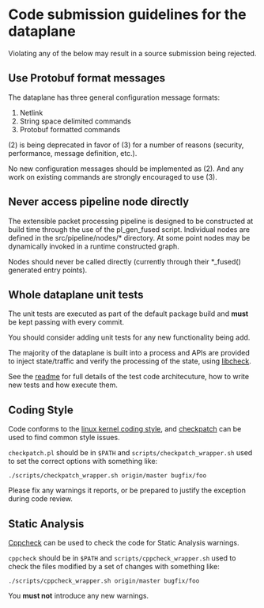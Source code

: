 # Code submission guidelines for the dataplane

Violating any of the below may result in a source submission
being rejected.

## Use Protobuf format messages

The dataplane has three general configuration message formats:

 1) Netlink
 2) String space delimited commands
 3) Protobuf formatted commands

(2) is being deprecated in favor of (3) for a number of reasons (security,
performance, message definition, etc.).

No new configuration messages should be implemented as (2). And any work
on existing commands are strongly encouraged to use (3).

## Never access pipeline node directly

The extensible packet processing pipeline is designed to be constructed
at build time through the use of the pl_gen_fused script. Individual nodes
are defined in the src/pipeline/nodes/* directory. At some point nodes may
be dynamically invoked in a runtime constructed graph.

Nodes should never be called directly (currently through their *_fused()
generated entry points).

## Whole dataplane unit tests

The unit tests are executed as part of the default package build and **must**
be kept passing with every commit.

You should consider adding unit tests for any new functionality being add.

The majority of the dataplane is built into a process and APIs are provided to
inject state/traffic and verify the processing of the state, using [libcheck][5].

See the [readme](tests/whole_dp/readme.md) for full details of the test code
architecuture, how to write new tests and how execute them.

## Coding Style

Code conforms to the [linux kernel coding style][1], and [checkpatch][2] can be
used to find common style issues.

`checkpatch.pl` should be in `$PATH` and `scripts/checkpatch_wrapper.sh` used
to set the correct options with something like:

`./scripts/checkpatch_wrapper.sh origin/master bugfix/foo`

Please fix any warnings it reports, or be prepared to justify the exception
during code review.

## Static Analysis

[Cppcheck][3] can be used to check the code for Static Analysis warnings.

`cppcheck` should be in `$PATH` and `scripts/cppcheck_wrapper.sh` used
to check the files modified by a set of changes with something like:

`./scripts/cppcheck_wrapper.sh origin/master bugfix/foo`

You **must not** introduce any new warnings.

[1]: https://www.kernel.org/doc/Documentation/CodingStyle "Linux Kernel Coding Style"
[2]: https://github.com/torvalds/linux/blob/master/scripts/checkpatch.pl "checkpatch script"
[3]: http://cppcheck.sourceforge.net/ "Cppcheck Static Analyser"
[4]: http://cpputest.github.io/ "Cpputest Unit Test Framework"
[5]: http://libcheck.github.io/check/ "Check Unit Test Framework"
